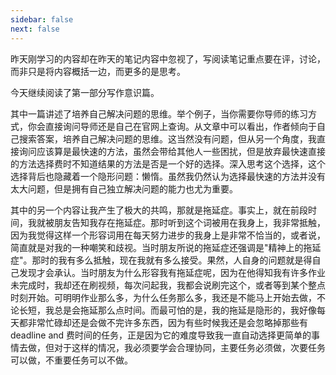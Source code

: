 ```yaml
---
sidebar: false
next: false
---
```

<BlogInfo/>






昨天刚学习的内容却在昨天的笔记内容中忽视了，写阅读笔记重点要在评，讨论，而非只是将内容概括一边，而更多的是思考。

今天继续阅读了第一部分写作意识篇。

其中一篇讲述了培养自己解决问题的思维。举个例子，当你需要你导师的练习方式，你会直接询问导师还是自己在官网上查询。从文章中可以看出，作者倾向于自己搜索答案，培养自己解决问题的思维。这当然没有问题，但从另一个角度，我直接询问应该算是最快速的方法，虽然会带给其他人一些困扰，但是放弃最快速直接的方法选择费时不知道结果的方法是否是一个好的选择。深入思考这个选择，这个选择背后也隐藏着一个隐形问题：懒惰。虽然我仍然认为选择最快速的方法并没有太大问题，但是拥有自己独立解决问题的能力也尤为重要。

其中的另一个内容让我产生了极大的共鸣，那就是拖延症。事实上，就在前段时间，我就被朋友告知我存在拖延症。那时听到这个词被用在我身上，我非常抵触，因为我觉得这样一个形容词用在每天努力进步的我身上是非常不恰当的，或者说，简直就是对我的一种嘲笑和歧视。当时朋友所说的拖延症还强调是"精神上的拖延症"。那时的我有多么抵触，现在我就有多么接受。果然，人自身的问题就是得自己发现才会承认。当时朋友为什么形容我有拖延症呢，因为在他得知我有许多作业未完成时，我却还在刷视频，每次问起我，我都会说刷完这个，或者等到某个整点时刻开始。可明明作业那么多，为什么任务那么多，我还是不能马上开始去做，不论长短，我总是会拖延那么点时间。而最可怕的是，我的拖延是隐形的，我好像每天都非常忙碌却还是会做不完许多东西，因为有些时候我还是会忽略掉那些有deadline
and
费时间的任务，正是因为它的难度导致我一直自动选择更简单的事情去做，但对于这样的情况，我必须要学会合理协同，主要任务必须做，次要任务可以做，不重要任务可以不做。








<ActionBox />
        
<style>#top-box {margin-top:0.5rem!important;}</style>